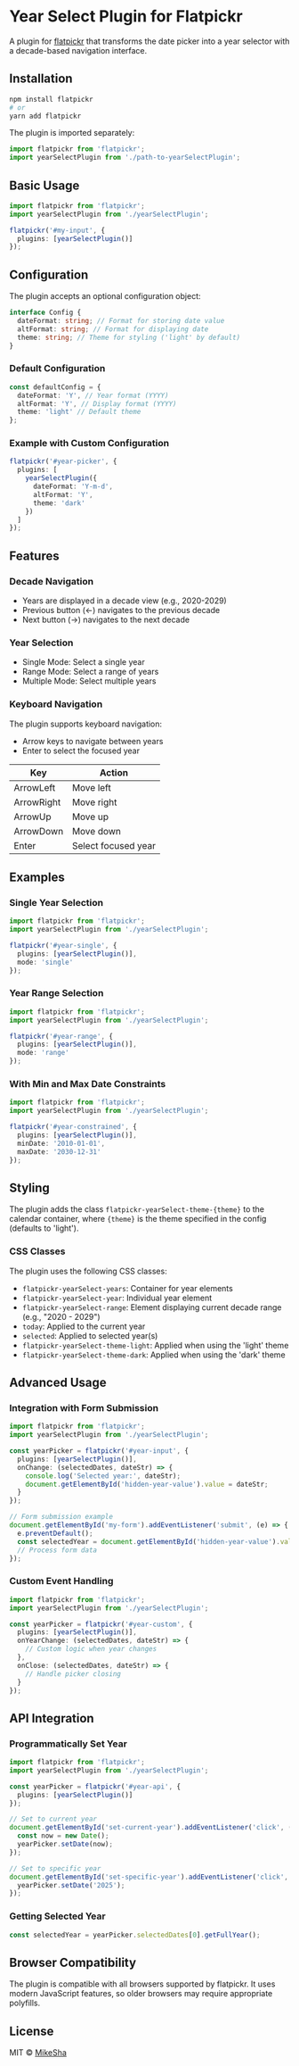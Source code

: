 # Year Select Plugin for Flatpickr

A plugin for [flatpickr](https://flatpickr.js.org/) that transforms the date picker into a year selector with a decade-based navigation interface.

## Installation

```bash
npm install flatpickr
# or
yarn add flatpickr
```

The plugin is imported separately:

```typescript
import flatpickr from 'flatpickr';
import yearSelectPlugin from './path-to-yearSelectPlugin';
```

## Basic Usage

```typescript
import flatpickr from 'flatpickr';
import yearSelectPlugin from './yearSelectPlugin';

flatpickr('#my-input', {
  plugins: [yearSelectPlugin()]
});
```

## Configuration

The plugin accepts an optional configuration object:

```typescript
interface Config {
  dateFormat: string; // Format for storing date value
  altFormat: string; // Format for displaying date
  theme: string; // Theme for styling ('light' by default)
}
```

### Default Configuration

```typescript
const defaultConfig = {
  dateFormat: 'Y', // Year format (YYYY)
  altFormat: 'Y', // Display format (YYYY)
  theme: 'light' // Default theme
};
```

### Example with Custom Configuration

```typescript
flatpickr('#year-picker', {
  plugins: [
    yearSelectPlugin({
      dateFormat: 'Y-m-d',
      altFormat: 'Y',
      theme: 'dark'
    })
  ]
});
```

## Features

### Decade Navigation

- Years are displayed in a decade view (e.g., 2020-2029)
- Previous button (←) navigates to the previous decade
- Next button (→) navigates to the next decade

### Year Selection

- Single Mode: Select a single year
- Range Mode: Select a range of years
- Multiple Mode: Select multiple years

### Keyboard Navigation

The plugin supports keyboard navigation:

- Arrow keys to navigate between years
- Enter to select the focused year

| Key        | Action              |
| ---------- | ------------------- |
| ArrowLeft  | Move left           |
| ArrowRight | Move right          |
| ArrowUp    | Move up             |
| ArrowDown  | Move down           |
| Enter      | Select focused year |

## Examples

### Single Year Selection

```typescript
import flatpickr from 'flatpickr';
import yearSelectPlugin from './yearSelectPlugin';

flatpickr('#year-single', {
  plugins: [yearSelectPlugin()],
  mode: 'single'
});
```

### Year Range Selection

```typescript
import flatpickr from 'flatpickr';
import yearSelectPlugin from './yearSelectPlugin';

flatpickr('#year-range', {
  plugins: [yearSelectPlugin()],
  mode: 'range'
});
```

### With Min and Max Date Constraints

```typescript
import flatpickr from 'flatpickr';
import yearSelectPlugin from './yearSelectPlugin';

flatpickr('#year-constrained', {
  plugins: [yearSelectPlugin()],
  minDate: '2010-01-01',
  maxDate: '2030-12-31'
});
```

## Styling

The plugin adds the class `flatpickr-yearSelect-theme-{theme}` to the calendar container, where `{theme}` is the theme specified in the config (defaults to 'light').

### CSS Classes

The plugin uses the following CSS classes:

- `flatpickr-yearSelect-years`: Container for year elements
- `flatpickr-yearSelect-year`: Individual year element
- `flatpickr-yearSelect-range`: Element displaying current decade range (e.g., "2020 - 2029")
- `today`: Applied to the current year
- `selected`: Applied to selected year(s)
- `flatpickr-yearSelect-theme-light`: Applied when using the 'light' theme
- `flatpickr-yearSelect-theme-dark`: Applied when using the 'dark' theme

## Advanced Usage

### Integration with Form Submission

```typescript
import flatpickr from 'flatpickr';
import yearSelectPlugin from './yearSelectPlugin';

const yearPicker = flatpickr('#year-input', {
  plugins: [yearSelectPlugin()],
  onChange: (selectedDates, dateStr) => {
    console.log('Selected year:', dateStr);
    document.getElementById('hidden-year-value').value = dateStr;
  }
});

// Form submission example
document.getElementById('my-form').addEventListener('submit', (e) => {
  e.preventDefault();
  const selectedYear = document.getElementById('hidden-year-value').value;
  // Process form data
});
```

### Custom Event Handling

```typescript
import flatpickr from 'flatpickr';
import yearSelectPlugin from './yearSelectPlugin';

const yearPicker = flatpickr('#year-custom', {
  plugins: [yearSelectPlugin()],
  onYearChange: (selectedDates, dateStr) => {
    // Custom logic when year changes
  },
  onClose: (selectedDates, dateStr) => {
    // Handle picker closing
  }
});
```

## API Integration

### Programmatically Set Year

```typescript
import flatpickr from 'flatpickr';
import yearSelectPlugin from './yearSelectPlugin';

const yearPicker = flatpickr('#year-api', {
  plugins: [yearSelectPlugin()]
});

// Set to current year
document.getElementById('set-current-year').addEventListener('click', () => {
  const now = new Date();
  yearPicker.setDate(now);
});

// Set to specific year
document.getElementById('set-specific-year').addEventListener('click', () => {
  yearPicker.setDate('2025');
});
```

### Getting Selected Year

```typescript
const selectedYear = yearPicker.selectedDates[0].getFullYear();
```

## Browser Compatibility

The plugin is compatible with all browsers supported by flatpickr. It uses modern JavaScript features, so older browsers may require appropriate polyfills.

## License

MIT © [MikeSha](https://github.com/MikeSha)
